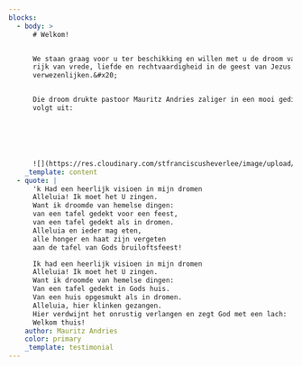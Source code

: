 ```yaml
---
blocks:
  - body: >
      # Welkom!


      We staan graag voor u ter beschikking en willen met u de droom van een
      rijk van vrede, liefde en rechtvaardigheid in de geest van Jezus helpen
      verwezenlijken.&#x20;


      Die droom drukte pastoor Mauritz Andries zaliger in een mooi gedicht als
      volgt uit:






      ![](https://res.cloudinary.com/stfranciscusheverlee/image/upload/v1657131061/KHadEenDroom\_buhk8i.jpg)
    _template: content
  - quote: |
      'k Had een heerlijk visioen in mijn dromen
      Alleluia! Ik moet het U zingen.
      Want ik droomde van hemelse dingen:
      van een tafel gedekt voor een feest,
      van een tafel gedekt als in dromen.
      Alleluia en ieder mag eten,
      alle honger en haat zijn vergeten
      aan de tafel van Gods bruiloftsfeest!

      Ik had een heerlijk visioen in mijn dromen 
      Alleluia! Ik moet het U zingen.
      Want ik droomde van hemelse dingen:
      Van een tafel gedekt in Gods huis.
      Van een huis opgesmukt als in dromen.
      Alleluia, hier klinken gezangen.
      Hier verdwijnt het onrustig verlangen en zegt God met een lach:
      Welkom thuis!
    author: Mauritz Andries
    color: primary
    _template: testimonial
---
```


